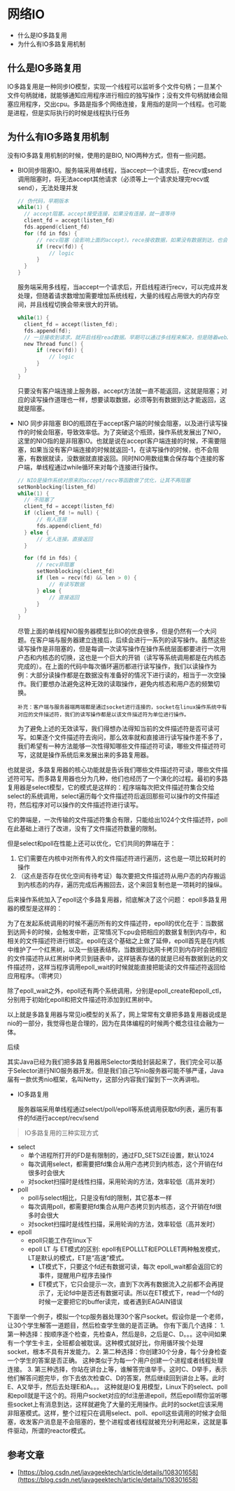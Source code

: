 # 网络IO

* 什么是IO多路复用
* 为什么有IO多路复用机制

## 什么是IO多路复用

IO多路复用是一种同步IO模型，实现一个线程可以监听多个文件句柄；一旦某个文件句柄就绪，就能够通知应用程序进行相应的独写操作；没有文件句柄就绪会阻塞应用程序，交出cpu。多路是指多个网络连接，复用指的是同一个线程。也可能是进程，但是实际执行的时候是线程执行任务

## 为什么有IO多路复用机制

没有IO多路复用机制的时候，使用的是BIO, NIO两种方式，但有一些问题。

* BIO同步阻塞IO。服务端采用单线程，当accept一个请求后，在recv或send调用阻塞时，将无法accept其他请求（必须等上一个请求处理完recv或send），无法处理并发

  ```c
  // 伪代码，早期版本
  while(1) {
    // accept阻塞。accept接受连接，如果没有连接，就一直等待
    client_fd = accept(listen_fd)
    fds.append(client_fd)
    for (fd in fds) {
        // recv阻塞（会影响上面的accept）。rece接收数据，如果没有数据到达，也会等待
        if (recv(fd)) {
            // logic
        }
    }
  }
  ```

  服务端采用多线程，当accept一个请求后，开启线程进行recv，可以完成并发处理，但随着请求数增加需要增加系统线程，大量的线程占用很大的内存空间，并且线程切换会带来很大的开销。

  ```c
  while(1) {
    client_fd = accept(listen_fd);
    fds.append(fd);
    // 一旦接收到请求，就开启线程read数据。早期可以通过多线程来解决，但是随着web2.0的到来，这种思路出现了瓶颈，线程不能无限创建。
    new Thread func() {
        if (recv(fd)) {
            // logic
        }
    }
  }
  ```

  只要没有客户端连接上服务器，accept方法就一直不能返回，这就是阻塞；对应的读写操作道理也一样，想要读取数据，必须等到有数据到达才能返回，这就是阻塞。

* NIO 同步非阻塞 BIO的瓶颈在于accept客户端的时候会阻塞，以及进行读写操作的时候会阻塞，导致效率低。为了突破这个瓶颈，操作系统发展出了NIO，这里的NIO指的是非阻塞IO。也就是说在accept客户端连接的时候，不需要阻塞，如果当没有客户端连接的时候就返回-1，在读写操作的时候，也不会阻塞，有数据就读，没数据就直接返回。同时NIO用数组集合保存每个连接的客户端，单线程通过while循环来对每个连接进行操作。

  ```c
  // NIO是操作系统对原来的accept/recv等函数做了优化，让其不再阻塞
  setNonblocking(listen_fd)
  while(1) {
    // 不阻塞了
    client_fd = accept(listen_fd)
    if (client_fd != null) {
        // 有人连接
        fds.append(client_fd)
    } else {
        // 无人连接。直接返回
    }

    for (fd in fds) {
        // recv非阻塞
        setNonblocking(client_fd)
        if (len = recv(fd) && len > 0) {
            // 有读写数据
        } else {
            // 直接返回
        }
    }
  }
  ```

  尽管上面的单线程NIO服务器模型比BIO的优良很多，但是仍然有一个大问题。在客户端与服务器建立连接后，后续会进行一系列的读写操作。虽然这些读写操作是非阻塞的，但是每调一次读写操作在操作系统层面都要进行一次用户态和内核态的切换，这也是一个巨大的开销（读写等系统调用都是在内核态完成的）。在上面的代码中每次循环遍历都进行读写操作，我们以读操作为例：大部分读操作都是在数据没有准备好的情况下进行读的，相当于一次空操作。我们要想办法避免这种无效的读取操作，避免内核态和用户态的频繁切换。

  ```text
  补充：客户端与服务器端两端都是通过socket进行连接的，socket在linux操作系统中有对应的文件描述符，我们的读写操作都是以该文件描述符为单位进行操作。
  ```

  为了避免上述的无效读写，我们得想办法得知当前的文件描述符是否可读可写。如果逐个文件描述符去询问，那么效率就和直接进行读写操作差不多了，我们希望有一种方法能够一次性得知哪些文件描述符可读，哪些文件描述符可写，这就是操作系统后来发展出来的多路复用器。

也就是说，多路复用器的核心功能就是告诉我们哪些文件描述符可读，哪些文件描述符可写。而多路复用器也分为几种，他们也经历了一个演化的过程。最初的多路复用器是select模型，它的模式是这样的：程序端每次把文件描述符集合交给select的系统调用，select遍历每个文件描述符后返回那些可以操作的文件描述符，然后程序对可以操作的文件描述符进行读写。

它的弊端是，一次传输的文件描述符集合有限，只能给出1024个文件描述符，poll在此基础上进行了改进，没有了文件描述符数量的限制。

但是select和poll在性能上还可以优化，它们共同的弊端在于：

1. 它们需要在内核中对所有传入的文件描述符进行遍历，这也是一项比较耗时的操作
2. （这点是否存在优化空间有待考证）每次要把文件描述符从用户态的内存搬运到内核态的内存，遍历完成后再搬回去，这个来回复制也是一项耗时的操纵。

后来操作系统加入了epoll这个多路复用器，彻底解决了这个问题： epoll多路复用器的模型是这样的：

为了在发起系统调用的时候不遍历所有的文件描述符，epoll的优化在于：当数据到达网卡的时候，会触发中断，正常情况下cpu会把相应的数据复制到内存中，和相关的文件描述符进行绑定。epoll在这个基础之上做了延伸，epoll首先是在内核中维护了一个红黑树，以及一些链表结构，当数据到达网卡拷贝到内存时会把相应的文件描述符从红黑树中拷贝到链表中，这样链表存储的就是已经有数据到达的文件描述符，这样当程序调用epoll\_wait的时候就能直接把能读的文件描述符返回给应用程序。（零拷贝）

除了epoll\_wait之外，epoll还有两个系统调用，分别是epoll\_create和epoll\_ctl，分别用于初始化epoll和把文件描述符添加到红黑树中。

以上就是多路复用器与常见io模型的关系了，网上常常有文章把多路复用器说成是nio的一部分，我觉得也是合理的，因为在具体编程的时候两个概念往往会融为一体。

后续

其实Java已经为我们把多路复用器用Selector类给封装起来了，我们完全可以基于Selector进行NIO服务器开发。但是我们自己写nio服务器可能不够严谨，Java届有一款优秀nio框架，名叫Netty，这部分内容我们留到下一次再讲啦。

* IO多路复用

  服务器端采用单线程通过select/poll/epoll等系统调用获取fd列表，遍历有事件的fd进行accept/recv/send

> IO多路复用的三种实现方式

* select
  * 单个进程所打开的FD是有限制的，通过FD\_SETSIZE设置，默认1024
  * 每次调用select，都需要把fd集合从用户态拷贝到内核态，这个开销在fd很多时会很大
  * 对socket扫描时是线性扫描，采用轮询的方法，效率较低（高并发时）
* poll
  * poll与select相比，只是没有fd的限制，其它基本一样
  * 每次调用poll，都需要把fd集合从用户态拷贝到内核态，这个开销在fd很多时会很大
  * 对socket扫描时是线性扫描，采用轮询的方法，效率较低（高并发时）
* epoll
  * epoll只能工作在linux下
  * epoll LT 与 ET模式的区别: epoll有EPOLLLT和EPOLLET两种触发模式，LT是默认的模式，ET是“高速”模式。
    * LT模式下，只要这个fd还有数据可读，每次 epoll\_wait都会返回它的事件，提醒用户程序去操作
    * ET模式下，它只会提示一次，直到下次再有数据流入之前都不会再提示了，无论fd中是否还有数据可读。所以在ET模式下，read一个fd的时候一定要把它的buffer读完，或者遇到EAGAIN错误

下面举一个例子，模拟一个tcp服务器处理30个客户socket。假设你是一个老师，让30个学生解答一道题目，然后检查学生做的是否正确。 你有下面几个选择： 1. 第一种选择：按顺序逐个检查，先检查A，然后是B，之后是C、D。。。这中间如果有一个学生卡主，全班都会被耽误。这种模式就好比，你用循环挨个处理socket，根本不具有并发能力。 2. 第二种选择：你创建30个分身，每个分身检查一个学生的答案是否正确。 这种类似于为每一个用户创建一个进程或者线程处理连接。 3. 第三种选择，你站在讲台上等，谁解答完谁举手。这时C、D举手，表示他们解答问题完毕，你下去依次检查C、D的答案，然后继续回到讲台上等。此时E、A又举手，然后去处理E和A。。。 这种就是IO复用模型，Linux下的select、poll和epoll就是干这个的。将用户socket对应的fd注册进epoll，然后epoll帮你监听哪些socket上有消息到达，这样就避免了大量的无用操作。此时的socket应该采用非阻塞模式。这样，整个过程只在调用select、poll、epoll这些调用的时候才会阻塞，收发客户消息是不会阻塞的，整个进程或者线程就被充分利用起来，这就是事件驱动，所谓的reactor模式。

## 参考文章

* [https://blog.csdn.net/javageektech/article/details/108301658](https://blog.csdn.net/javageektech/article/details/108301658)

